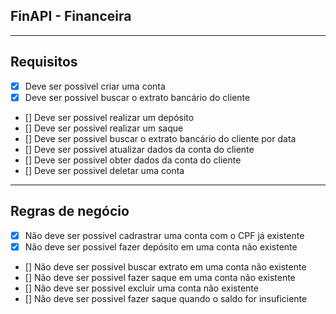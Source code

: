 ## FinAPI - Financeira

---

## Requisitos 

- [x] Deve ser possivel criar uma conta
- [x] Deve ser possivel buscar o extrato bancário do cliente 
- [] Deve ser possivel realizar um depósito
- [] Deve ser possivel realizar um saque
- [] Deve ser possivel buscar o extrato bancário do cliente por data
- [] Deve ser possivel atualizar dados da conta do cliente
- [] Deve ser possivel obter dados da conta do cliente 
- [] Deve ser possivel deletar uma conta

--- 

## Regras de negócio

- [x] Não deve ser possivel cadrastrar uma conta com o CPF já existente  
- [x] Não deve ser possivel fazer depósito em uma conta não existente 
- [] Não deve ser possivel buscar extrato em uma conta não existente 
- [] Não deve ser possivel fazer saque em uma conta não existente 
- [] Não deve ser possivel excluir uma conta não existente
- [] Não deve ser possivel fazer saque quando o saldo for insuficiente
